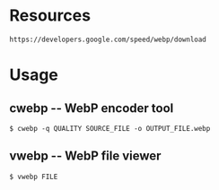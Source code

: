 # Resources
```text
https://developers.google.com/speed/webp/download
```

# Usage
## cwebp -- WebP encoder tool
```shell
$ cwebp -q QUALITY SOURCE_FILE -o OUTPUT_FILE.webp
```

## vwebp -- WebP file viewer
```shell
$ vwebp FILE
```
